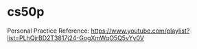 # cs50p
Personal Practice
Reference: https://www.youtube.com/playlist?list=PLhQjrBD2T3817j24-GogXmWqO5Q5vYy0V
